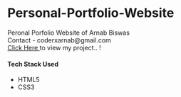 <h1> Personal-Portfolio-Website </h1>
Peronal Porfolio Website of Arnab Biswas
<br>
Contact - coderxarnab@gmail.com <br>
<a href="https://coderxarnab-portfolio.vercel.app"> Click Here </a> to view my project.. ! 

<h4> Tech Stack Used </h4>
<ul>
  <li> HTML5 </li>
  <li> CSS3 </li>
</ul>
<br>
